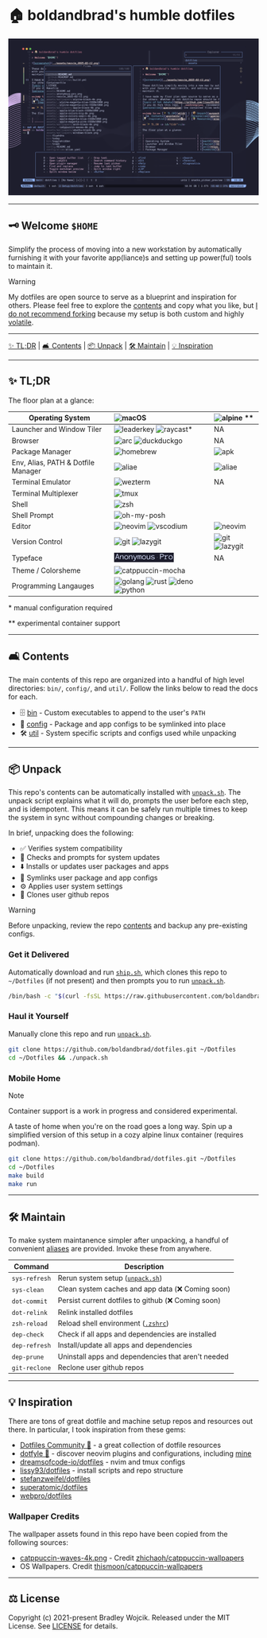 # 🏠 boldandbrad's humble dotfiles

![screenshot](./assets/desktop_2025-02-12.png)

---

## 🗝️ Welcome `$HOME`

Simplify the process of moving into a new workstation by automatically
furnishing it with your favorite app(liance)s and setting up power(ful) tools to
maintain it.

> [!WARNING]
> My dotfiles are open source to serve as a blueprint and inspiration for
> others. Please feel free to explore the [contents](#contents) and copy what
> you like, but
> [I do not recommend forking](https://github.com/lissy93/dotfiles?tab=readme-ov-file#so-copy-paste-right)
> because my setup is both custom and highly
> [volatile](https://github.com/boldandbrad/dotfiles/commits/main/).

---

[✨ TL;DR](#tldr) | [🛋️ Contents](#contents) | [📦 Unpack](#unpack) |
[🛠️ Maintain](#maintain) | [💡 Inspiration](#inspiration)

---

<a id="tldr"></a>

## ✨ TL;DR

The floor plan at a glance:

| Operating System                   | ![macOS](https://img.shields.io/badge/macOS-_?logo=apple&logoColor=white&color=%23000000)                                                                                                                                                                                                                                                                       | ![alpine](https://img.shields.io/badge/Alpine-_?logo=alpinelinux&color=%230D597F) **                                                   |
| ---------------------------------- | :-------------------------------------------------------------------------------------------------------------------------------------------------------------------------------------------------------------------------------------------------------------------------------------------------------------------------------------------------------------- | :------------------------------------------------------------------------------------------------------------------------------------- |
| Launcher and Window Tiler          | ![leaderkey](https://img.shields.io/badge/LeaderKey-_?color=%23ceddef) ![raycast](https://img.shields.io/badge/Raycast-_?logo=raycast&logoColor=%23FF6363&color=black)*                                                                                                                                                                                         | NA                                                                                                                                     |
| Browser                            | ![arc](https://img.shields.io/badge/Arc-_?logo=arc&logoColor=%23FCBFBD&color=%233c4afe) ![duckduckgo](https://img.shields.io/badge/DuckDuckGo-_?logo=duckduckgo&logoColor=white&color=%23DE5833)                                                                                                                                                                | NA                                                                                                                                     |
| Package Manager                    | ![homebrew](https://img.shields.io/badge/Homebrew-_?logo=homebrew&logoColor=black&color=%23FBB040)                                                                                                                                                                                                                                                              | ![apk](https://img.shields.io/badge/apk-_?logo=alpinelinux&color=%230D597F)                                                            |
| Env, Alias, PATH & Dotfile Manager | ![aliae](https://img.shields.io/badge/🌱_aliae-_?logoColor=%23a0c59e&color=grey)                                                                                                                                                                                                                                                                                | ![aliae](https://img.shields.io/badge/🌱_aliae-_?logoColor=%23a0c59e&color=grey)                                                       |
| Terminal Emulator                  | ![wezterm](https://img.shields.io/badge/Wezterm-_?logo=wezterm&logoColor=%234E49EE&color=%23212C31)                                                                                                                                                                                                                                                             | NA                                                                                                                                     |
| Terminal Multiplexer               | ![tmux](https://img.shields.io/badge/tmux-_?logo=tmux&logoColor=white&color=%231BB91F)                                                                                                                                                                                                                                                                          |                                                                                                                                        |
| Shell                              | ![zsh](https://img.shields.io/badge/Zsh-_?logo=zsh&logoColor=white&color=%23F15A24)                                                                                                                                                                                                                                                                             |                                                                                                                                        |
| Shell Prompt                       | ![oh-my-posh](https://img.shields.io/badge/Oh_My_Posh-2C7AE0)                                                                                                                                                                                                                                                                                                   |                                                                                                                                        |
| Editor                             | ![neovim](https://img.shields.io/badge/Neovim-_?logo=neovim&logoColor=white&color=%2357A143) ![vscodium](https://img.shields.io/badge/VSCodium-_?logo=vscodium&logoColor=white&color=%232F80ED)                                                                                                                                                                 | ![neovim](https://img.shields.io/badge/Neovim-_?logo=neovim&logoColor=white&color=%2357A143)                                           |
| Version Control                    | ![git](https://img.shields.io/badge/git-_?logo=git&color=%23f1f0e9) ![lazygit](https://img.shields.io/badge/Lazygit-_?color=%23303030)                                                                                                                                                                                                                          | ![git](https://img.shields.io/badge/git-_?logo=git&color=%23f1f0e9) ![lazygit](https://img.shields.io/badge/Lazygit-_?color=%23303030) |
| Typeface                           | <img src="./assets/anonymous-pro.png" alt="anonymous-pro" width="120"/>                                                                                                                                                                                                                                                                                         | NA                                                                                                                                     |
| Theme / Colorsheme                 | ![catppuccin-mocha](https://img.shields.io/badge/Catppuccin-Mocha-_?logoColor=%23cba6f7&labelColor=%23b4befe&color=%231e1e2e)                                                                                                                                                                                                                                   |                                                                                                                                        |
| Programming Langauges              | ![golang](https://img.shields.io/badge/Go-_?logo=go&logoColor=white&color=%2300ADD8) ![rust](https://img.shields.io/badge/Rust-_?logo=rust&logoColor=white&color=%23000000) ![deno](https://img.shields.io/badge/Deno-_?logo=deno&logoColor=black&color=%2370FFAF) ![python](https://img.shields.io/badge/Python-_?logo=python&logoColor=white&color=%233776AB) |                                                                                                                                        |

\* manual configuration required

\** experimental container support

---

<a id="contents"></a>

## 🛋️ Contents

The main contents of this repo are organized into a handful of high level
directories: `bin/`, `config/`, and `util/`. Follow the links below to read the
docs for each.

- 🗄️ [bin](../bin/README.md) - Custom executables to append to the user's `PATH`
- 🎨 [config](../config/README.md) - Package and app configs to be symlinked
  into place
- 🛠️ [util](../util/README.md) - System specific scripts and configs used while
  unpacking

---

<a id="unpack"></a>

## 📦 Unpack

This repo's contents can be automatically installed with
[`unpack.sh`](../unpack.sh). The unpack script explains what it will do, prompts
the user before each step, and is idempotent. This means it can be safely run
multiple times to keep the system in sync without compounding changes or
breaking.

In brief, unpacking does the following:

- ✅ Verifies system compatibility
- 🔄 Checks and prompts for system updates
- ⬇️ Installs or updates user packages and apps
- 🔗 Symlinks user package and app configs
- ⚙️ Applies user system settings
- 🌱 Clones user github repos

> [!WARNING]
> Before unpacking, review the repo [contents](#contents) and backup any
> pre-existing configs.

### Get it Delivered

Automatically download and run [`ship.sh`](../ship.sh), which clones this repo
to `~/Dotfiles` (if not present) and then prompts you to run
[`unpack.sh`](../unpack.sh).

```sh
/bin/bash -c "$(curl -fsSL https://raw.githubusercontent.com/boldandbrad/dotfiles/main/ship.sh)"
```

### Haul it Yourself

Manually clone this repo and run [`unpack.sh`](../unpack.sh).

```sh
git clone https://github.com/boldandbrad/dotfiles.git ~/Dotfiles
cd ~/Dotfiles && ./unpack.sh
```

### Mobile Home

> [!NOTE]
> Container support is a work in progress and considered experimental.

A taste of home when you're on the road goes a long way. Spin up a simplified
version of this setup in a cozy alpine linux container (requires podman).

```sh
git clone https://github.com/boldandbrad/dotfiles.git ~/Dotfiles
cd ~/Dotfiles
make build
make run
```

---

<a id="maintain"></a>

## 🛠️ Maintain

To make system maintanence simpler after unpacking, a handful of convenient
[aliases](../config/aliae/aliae.yaml) are provided. Invoke these from anywhere.

| Command       | Description                                                 |
| ------------- | ----------------------------------------------------------- |
| `sys-refresh` | Rerun system setup ([`unpack.sh`](../unpack.sh))            |
| `sys-clean`   | Clean system caches and app data (❌ Coming soon)           |
| `dot-commit`  | Persist current dotfiles to github (❌ Coming soon)         |
| `dot-relink`  | Relink installed dotfiles                                   |
| `zsh-reload`  | Reload shell environment ([`.zshrc`](../config/zsh/.zshrc)) |
| `dep-check`   | Check if all apps and dependencies are installed            |
| `dep-refresh` | Install/update all apps and dependencies                    |
| `dep-prune`   | Uninstall apps and dependencies that aren't needed          |
| `git-reclone` | Reclone user github repos                                   |

---

<a id="inspiration"></a>

## 💡 Inspiration

There are tons of great dotfile and machine setup repos and resources out there.
In particular, I took inspiration from these gems:

- [Dotfiles Community 🔗](https://dotfiles.github.io/) - a great collection of
  dotfile resources
- [dotfyle 🔗](https://dotfyle.com/) - discover neovim plugins and
  configurations, including [mine](https://dotfyle.com/boldandbrad/)
- [dreamsofcode-io/dotfiles](https://github.com/dreamsofcode-io/dotfiles) - nvim
  and tmux configs
- [lissy93/dotfiles](https://github.com/lissy93/dotfiles) - install scripts and
  repo structure
- [stefanzweifel/dotfiles](https://github.com/stefanzweifel/dotfiles)
- [superatomic/dotfiles](https://github.com/superatomic/dotfiles)
- [webpro/dotfiles](https://github.com/webpro/dotfiles)

### Wallpaper Credits

The wallpaper assets found in this repo have been copied from the following
sources:

- [catppuccin-waves-4k.png](./wallpapers/catppuccin-waves-4k.png) - Credit
  [zhichaoh/catppuccin-wallpapers](https://github.com/zhichaoh/catppuccin-wallpapers/blob/main/waves/cat-waves.png)
- OS Wallpapers. Credit
  [thismoon/catppuccin-wallpapers](https://github.com/thismoon/catppuccin-wallpapers/tree/main/os)

---

<a id="license"></a>

## ⚖️ License

Copyright (c) 2021-present Bradley Wojcik. Released under the MIT License. See
[LICENSE](../LICENSE) for details.
